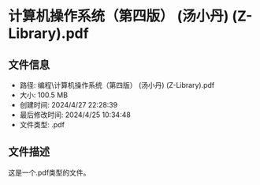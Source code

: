 ﻿# 计算机操作系统（第四版） (汤小丹) (Z-Library).pdf

## 文件信息
- 路径: 编程\计算机操作系统（第四版） (汤小丹) (Z-Library).pdf
- 大小: 100.5 MB
- 创建时间: 2024/4/27 22:28:39
- 最后修改时间: 2024/4/25 10:34:48
- 文件类型: .pdf

## 文件描述
这是一个.pdf类型的文件。

